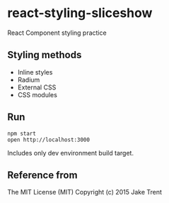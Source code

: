 # react-styling-sliceshow

React Component styling practice

## Styling methods

- Inline styles
- Radium
- External CSS
- CSS modules

## Run

```
npm start
open http://localhost:3000
```

Includes only dev environment build target.

## Reference from
The MIT License (MIT)
Copyright (c) 2015 Jake Trent

